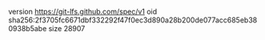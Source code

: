 version https://git-lfs.github.com/spec/v1
oid sha256:2f3705fc6671dbf332292f47f0ec3d890a28b200de077acc685eb380938b5abe
size 28907
